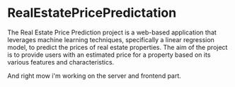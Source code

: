 # RealEstatePricePredictation
The Real Estate Price Prediction project is a web-based application that leverages machine learning techniques, specifically a linear regression model, to predict the prices of real estate properties.
The aim of the project is to provide users with an estimated price for a property based on its various features and characteristics.

And right mow i'm working on the server and frontend part. 
